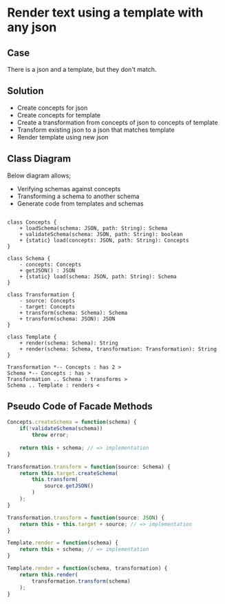 # Render text using a template with any json

## Case

There is a json and a template, but they don't match.

## Solution

- Create concepts for json
- Create concepts for template
- Create a transformation from concepts of json to concepts of template
- Transform existing json to a json that matches template
- Render template using new json

## Class Diagram

Below diagram allows;

- Verifying schemas against concepts
- Transforming a schema to another schema
- Generate code from templates and schemas

```plantuml

class Concepts {
    + loadSchema(schema: JSON, path: String): Schema
    + validateSchema(schema: JSON, path: String): boolean
    + {static} load(concepts: JSON, path: String): Concepts
}

class Schema {
    - concepts: Concepts
    + getJSON() : JSON
    + {static} load(schema: JSON, path: String): Schema
}

class Transformation {
    - source: Concepts
    - target: Concepts
    + transform(schema: Schema): Schema
    + transform(schema: JSON): JSON
}

class Template {
    + render(schema: Schema): String
    + render(schema: Schema, transformation: Transformation): String
}

Transformation *-- Concepts : has 2 >
Schema *-- Concepts : has > 
Transformation .. Schema : transforms >
Schema .. Template : renders <
```

## Pseudo Code of Facade Methods

```javascript
Concepts.createSchema = function(schema) {
    if(!validateSchema(schema))
        throw error;    
    
    return this + schema; // => implementation
}

Transformation.transform = function(source: Schema) {
    return this.target.createSchema(
        this.transform(
            source.getJSON()
        )
    );
}

Transformation.transform = function(source: JSON) {
    return this + this.target + source; // => implementation
}

Template.render = function(schema) {
    return this + schema; // => implementation
}

Template.render = function(schema, transformation) {
    return this.render(
        transformation.transform(schema)
    );
}
```
